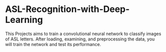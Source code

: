 # ASL-Recognition-with-Deep-Learning
This Projects aims to train a convolutional neural network to classify images of ASL letters. After loading, examining, and preprocessing the data, you will train the network and test its performance.
